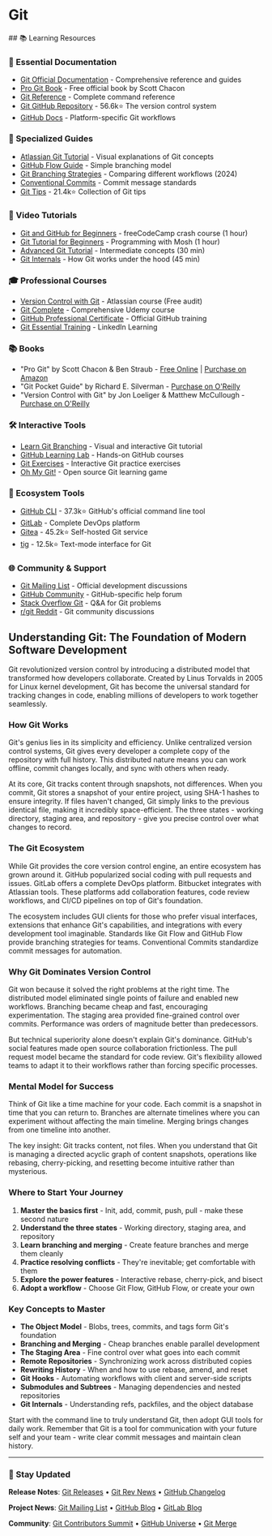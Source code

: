 # Git

<GitHubButtons />
## 📚 Learning Resources

### 📖 Essential Documentation
- [Git Official Documentation](https://git-scm.com/doc) - Comprehensive reference and guides
- [Pro Git Book](https://git-scm.com/book/en/v2) - Free official book by Scott Chacon
- [Git Reference](https://git-scm.com/docs) - Complete command reference
- [Git GitHub Repository](https://github.com/git/git) - 56.6k⭐ The version control system
- [GitHub Docs](https://docs.github.com/) - Platform-specific Git workflows

### 📝 Specialized Guides
- [Atlassian Git Tutorial](https://www.atlassian.com/git) - Visual explanations of Git concepts
- [GitHub Flow Guide](https://docs.github.com/en/get-started/using-github/github-flow) - Simple branching model
- [Git Branching Strategies](https://www.flagship.io/git-branching-strategies/) - Comparing different workflows (2024)
- [Conventional Commits](https://www.conventionalcommits.org/) - Commit message standards
- [Git Tips](https://github.com/git-tips/tips) - 21.4k⭐ Collection of Git tips

### 🎥 Video Tutorials
- [Git and GitHub for Beginners](https://www.youtube.com/watch?v=RGOj5yH7evk) - freeCodeCamp crash course (1 hour)
- [Git Tutorial for Beginners](https://www.youtube.com/watch?v=8JJ101D3knE) - Programming with Mosh (1 hour)
- [Advanced Git Tutorial](https://www.youtube.com/watch?v=qsTthZi23VE) - Intermediate concepts (30 min)
- [Git Internals](https://www.youtube.com/watch?v=P6jD966jzlk) - How Git works under the hood (45 min)

### 🎓 Professional Courses
- [Version Control with Git](https://www.coursera.org/learn/version-control-with-git) - Atlassian course (Free audit)
- [Git Complete](https://www.udemy.com/course/git-complete/) - Comprehensive Udemy course
- [GitHub Professional Certificate](https://www.edx.org/certificates/professional-certificate/githubx-github) - Official GitHub training
- [Git Essential Training](https://www.linkedin.com/learning/git-essential-training-the-basics) - LinkedIn Learning

### 📚 Books
- "Pro Git" by Scott Chacon & Ben Straub - [Free Online](https://git-scm.com/book) | [Purchase on Amazon](https://www.amazon.com/dp/1484200772)
- "Git Pocket Guide" by Richard E. Silverman - [Purchase on O'Reilly](https://www.oreilly.com/library/view/git-pocket-guide/9781449327507/)
- "Version Control with Git" by Jon Loeliger & Matthew McCullough - [Purchase on O'Reilly](https://www.oreilly.com/library/view/version-control-with/9781492091189/)

### 🛠️ Interactive Tools
- [Learn Git Branching](https://learngitbranching.js.org/) - Visual and interactive Git tutorial
- [GitHub Learning Lab](https://github.com/apps/github-learning-lab) - Hands-on GitHub courses
- [Git Exercises](https://gitexercises.fracz.com/) - Interactive Git practice exercises
- [Oh My Git!](https://ohmygit.org/) - Open source Git learning game

### 🚀 Ecosystem Tools
- [GitHub CLI](https://github.com/cli/cli) - 37.3k⭐ GitHub's official command line tool
- [GitLab](https://gitlab.com/) - Complete DevOps platform
- [Gitea](https://github.com/go-gitea/gitea) - 45.2k⭐ Self-hosted Git service
- [tig](https://github.com/jonas/tig) - 12.5k⭐ Text-mode interface for Git

### 🌐 Community & Support
- [Git Mailing List](https://lore.kernel.org/git/) - Official development discussions
- [GitHub Community](https://github.community/) - GitHub-specific help forum
- [Stack Overflow Git](https://stackoverflow.com/questions/tagged/git) - Q&A for Git problems
- [r/git Reddit](https://www.reddit.com/r/git/) - Git community discussions

## Understanding Git: The Foundation of Modern Software Development

Git revolutionized version control by introducing a distributed model that transformed how developers collaborate. Created by Linus Torvalds in 2005 for Linux kernel development, Git has become the universal standard for tracking changes in code, enabling millions of developers to work together seamlessly.

### How Git Works

Git's genius lies in its simplicity and efficiency. Unlike centralized version control systems, Git gives every developer a complete copy of the repository with full history. This distributed nature means you can work offline, commit changes locally, and sync with others when ready.

At its core, Git tracks content through snapshots, not differences. When you commit, Git stores a snapshot of your entire project, using SHA-1 hashes to ensure integrity. If files haven't changed, Git simply links to the previous identical file, making it incredibly space-efficient. The three states - working directory, staging area, and repository - give you precise control over what changes to record.

### The Git Ecosystem

While Git provides the core version control engine, an entire ecosystem has grown around it. GitHub popularized social coding with pull requests and issues. GitLab offers a complete DevOps platform. Bitbucket integrates with Atlassian tools. These platforms add collaboration features, code review workflows, and CI/CD pipelines on top of Git's foundation.

The ecosystem includes GUI clients for those who prefer visual interfaces, extensions that enhance Git's capabilities, and integrations with every development tool imaginable. Standards like Git Flow and GitHub Flow provide branching strategies for teams. Conventional Commits standardize commit messages for automation.

### Why Git Dominates Version Control

Git won because it solved the right problems at the right time. The distributed model eliminated single points of failure and enabled new workflows. Branching became cheap and fast, encouraging experimentation. The staging area provided fine-grained control over commits. Performance was orders of magnitude better than predecessors.

But technical superiority alone doesn't explain Git's dominance. GitHub's social features made open source collaboration frictionless. The pull request model became the standard for code review. Git's flexibility allowed teams to adapt it to their workflows rather than forcing specific processes.

### Mental Model for Success

Think of Git like a time machine for your code. Each commit is a snapshot in time that you can return to. Branches are alternate timelines where you can experiment without affecting the main timeline. Merging brings changes from one timeline into another. 

The key insight: Git tracks content, not files. When you understand that Git is managing a directed acyclic graph of content snapshots, operations like rebasing, cherry-picking, and resetting become intuitive rather than mysterious.

### Where to Start Your Journey

1. **Master the basics first** - Init, add, commit, push, pull - make these second nature
2. **Understand the three states** - Working directory, staging area, and repository
3. **Learn branching and merging** - Create feature branches and merge them cleanly
4. **Practice resolving conflicts** - They're inevitable; get comfortable with them
5. **Explore the power features** - Interactive rebase, cherry-pick, and bisect
6. **Adopt a workflow** - Choose Git Flow, GitHub Flow, or create your own

### Key Concepts to Master

- **The Object Model** - Blobs, trees, commits, and tags form Git's foundation
- **Branching and Merging** - Cheap branches enable parallel development
- **The Staging Area** - Fine control over what goes into each commit
- **Remote Repositories** - Synchronizing work across distributed copies
- **Rewriting History** - When and how to use rebase, amend, and reset
- **Git Hooks** - Automating workflows with client and server-side scripts
- **Submodules and Subtrees** - Managing dependencies and nested repositories
- **Git Internals** - Understanding refs, packfiles, and the object database

Start with the command line to truly understand Git, then adopt GUI tools for daily work. Remember that Git is a tool for communication with your future self and your team - write clear commit messages and maintain clean history.

---

### 📡 Stay Updated

**Release Notes**: [Git Releases](https://github.com/git/git/tags) • [Git Rev News](https://git.github.io/rev_news/) • [GitHub Changelog](https://github.blog/changelog/)

**Project News**: [Git Mailing List](https://lore.kernel.org/git/) • [GitHub Blog](https://github.blog/) • [GitLab Blog](https://about.gitlab.com/blog/)

**Community**: [Git Contributors Summit](https://git.github.io/rev_news/2024/10/31/edition-116/) • [GitHub Universe](https://githubuniverse.com/) • [Git Merge](https://git-merge.com/)